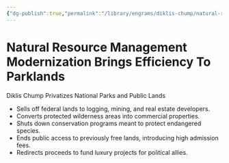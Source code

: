 ```yaml
---
{"dg-publish":true,"permalink":"/library/engrams/diklis-chump/natural-resource-management-modernization-brings-efficiency-to-parklands/","tags":["DC/Theft"]}
---
```


# Natural Resource Management Modernization Brings Efficiency To Parklands
Diklis Chump Privatizes National Parks and Public Lands
- Sells off federal lands to logging, mining, and real estate developers.  
- Converts protected wilderness areas into commercial properties.  
- Shuts down conservation programs meant to protect endangered species.  
- Ends public access to previously free lands, introducing high admission fees.  
- Redirects proceeds to fund luxury projects for political allies.
